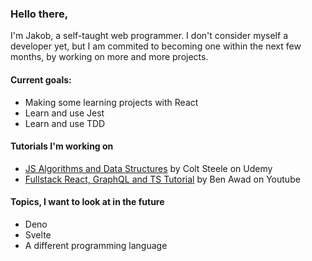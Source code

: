 ### Hello there,

I'm Jakob, a self-taught web programmer. I don't consider myself a developer yet, but I am commited to becoming one within the next few months, by working on more and more projects.


#### Current goals:

* Making some learning projects with React
* Learn and use Jest
* Learn and use TDD


#### Tutorials I'm working on

* [JS Algorithms and Data Structures](https://www.udemy.com/course/js-algorithms-and-data-structures-masterclass/learn/lecture/11072080#overview) by Colt Steele on Udemy
* [Fullstack React, GraphQL and TS Tutorial](https://www.youtube.com/watch?v=I6ypD7qv3Z8) by Ben Awad on Youtube


#### Topics, I want to look at in the future

* Deno
* Svelte
* A different programming language

